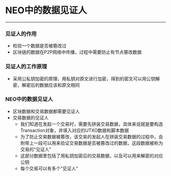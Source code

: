 # NEO中的数据见证人
---
### 见证人的作用
* 检验一个数据是否被篡改过
* 区块链的数据在P2P网络中传播，过程中需要防止有节点篡改数据

### 见证人的工作原理
* 采用公私钥加密的原理，用私钥对原文进行加密，得到的密文可以用公钥解密，解密后的数据应该和原文相同

### NEO中的数据见证人
* 区块数据和交易数据都需要见证人
* 交易数据的见证人
    * 我们知道在发起一个交易时，需要先拼装交易数据，具体来说就是要构造Transaction对象，并填入对应的UTXO数据和脚本数据
    * 为了防止交易数据被篡改，该交易的发起人在拼装交易数据的过程中，会附带上一段可以用来验证交易数据是否被篡改过的数据，这段数据被称为交易的“见证人”
    * 这部分数据里包括了用私钥加密后的交易数据，以及可以用来解密的对应公钥
    * 每个交易可以有多个“见证人”

